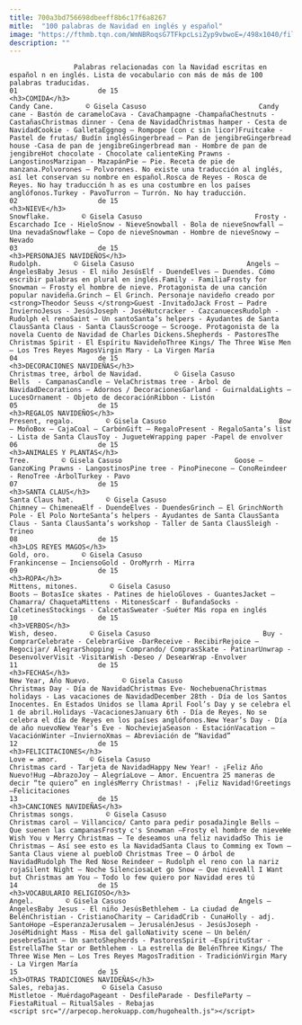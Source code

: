 ```yaml
---
title: 700a3bd756698dbeeff8b6c17f6a8267
mitle:  "100 palabras de Navidad en inglés y español"
image: "https://fthmb.tqn.com/WmNBRoqsG7TFkpcLsiZyp9vbwoE=/498x1040/filters:fill(auto,1)/candy_cane-597bb94f3df78cbb7a25e326.jpg"
description: ""
---
```


                    Palabras relacionadas con la Navidad escritas en español n en inglés. Lista de vocabulario con más de más de 100 palabras traducidas.                                                                01                    de 15                                                                                    <h3>COMIDA</h3>                                                                                                            Candy Cane.        © Gisela Casuso                            Candy cane - Bastón de carameloCava - CavaChampagne -ChampañaChestnuts - CastañasChristmas dinner - Cena de NavidadChristmas hamper - Cesta de NavidadCookie - GalletaEggnog – Rompope (con c sin licor)Fruitcake - Pastel de frutas/ Budín inglésGingerbread – Pan de jengibreGingerbread house -Casa de pan de jengibreGingerbread man - Hombre de pan de jengibreHot chocolate - Chocolate calienteKing Prawns - LangostinosMarzipan - MazapánPie – Pie. Receta de pie de manzana.Polvorones – Polvorones. No existe una traducción al inglés, así let conservan su nombre en español.Rosca de Reyes - Rosca de Reyes. No hay traducción h as es una costumbre en los países anglófonos.Turkey - PavoTurron – Turrón. No hay traducción.                                                                                                        02                    de 15                                                                                    <h3>NIEVE</h3>                                                                                                            Snowflake.        © Gisela Casuso                            Frosty - Escarchado Ice - HieloSnow - NieveSnowball - Bola de nieveSnowfall – Una nevadaSnowflake – Copo de nieveSnowman - Hombre de nieveSnowy – Nevado                                                                                                        03                    de 15                                                                                    <h3>PERSONAJES NAVIDEÑOS</h3>                                                                                                            Rudolph.        © Gisela Casuso                            Angels – ÁngelesBaby Jesus - El niño JesúsElf - DuendeElves – Duendes. Cómo escribir palabras en plural en inglés.Family - FamiliaFrosty for Snowman – Frosty el hombre de nieve. Protagonista de una canción popular navideña.Grinch – El Grinch. Personaje navideño creado por <strong>Theodor Seuss </strong>Guest -InvitadoJack Frost – Padre InviernoJesus - JesúsJoseph - JoséNutcracker - CazcanuecesRudolph - Rudolph el renoSaint – Un santoSanta’s helpers - Ayudantes de Santa ClausSanta Claus - Santa ClausScrooge – Scrooge. Protagonista de la novela Cuento de Navidad de Charles Dickens.Shepherds - PastoresThe Christmas Spirit - El Espíritu NavideñoThree Kings/ The Three Wise Men – Los Tres Reyes MagosVirgin Mary - La Virgen María                                                                                                04                    de 15                                                                                    <h3>DECORACIONES NAVIDEÑAS</h3>                                                                                                            Christmas tree, árbol de Navidad.        © Gisela Casuso                            Bells  - CampanasCandle – VelaChristmas tree - Árbol de NavidadDecorations – Adornos / DecoracionesGarland - GuirnaldaLights – LucesOrnament - Objeto de decoraciónRibbon - Listón                                                                                                 05                    de 15                                                                                    <h3>REGALOS NAVIDEÑOS</h3>                                                                                                            Present, regalo.        © Gisela Casuso                            Bow – MoñoBox – CajaCoal – CarbónGift – RegaloPresent - RegaloSanta’s list - Lista de Santa ClausToy - JugueteWrapping paper -Papel de envolver                                                                                                06                    de 15                                                                                    <h3>ANIMALES Y PLANTAS</h3>                                                                                                            Tree.        © Gisela Casuso                            Goose –GanzoKing Prawns - LangostinosPine tree - PinoPinecone – ConoReindeer - RenoTree -ÁrbolTurkey - Pavo                                                                                                07                    de 15                                                                                    <h3>SANTA CLAUS</h3>                                                                                                            Santa Claus hat.        © Gisela Casuso                            Chimney – ChimeneaElf - DuendeElves - DuendesGrinch – El GrinchNorth Pole - El Polo NorteSanta’s helpers - Ayudantes de Santa ClausSanta Claus - Santa ClausSanta’s workshop - Taller de Santa ClausSleigh -Trineo                                                                                                08                    de 15                                                                                    <h3>LOS REYES MAGOS</h3>                                                                                                            Gold, oro.        © Gisela Casuso                            Frankincense – InciensoGold - OroMyrrh - Mirra                                                                                                09                    de 15                                                                                    <h3>ROPA</h3>                                                                                                            Mittens, mitones.        © Gisela Casuso                            Boots – BotasIce skates - Patines de hieloGloves - GuantesJacket – Chamarra/ ChaquetaMittens - MitonesScarf - BufandaSocks -CalcetinesStockings - CalcetasSweater -Suéter Más ropa en inglés                                                                                                10                    de 15                                                                                    <h3>VERBOS</h3>                                                                                                            Wish, deseo.        © Gisela Casuso                            Buy - ComprarCelebrate - CelebrarGive -DarReceive - RecibirRejoice – Regocijar/ AlegrarShopping – Comprando/ ComprasSkate - PatinarUnwrap -DesenvolverVisit -VisitarWish -Deseo / DesearWrap -Envolver                                                                                                11                    de 15                                                                                    <h3>FECHAS</h3>                                                                                                            New Year, Año Nuevo.        © Gisela Casuso                            Christmas Day - Día de NavidadChristmas Eve- NochebuenaChristmas holidays - Las vacaciones de NavidadDecember 28th - Día de los Santos Inocentes. En Estados Unidos se llama April Fool’s Day y se celebra el 1 de abril.Holidays -VacacionesJanuary 6th - Día de Reyes. No se celebra el día de Reyes en los países anglófonos.New Year’s Day - Día de año nuevoNew Year’s Eve - NocheviejaSeason - EstaciónVacation –VacaciónWinter –InviernoXmas – Abreviación de “Navidad”                                                                                                12                    de 15                                                                                    <h3>FELICITACIONES</h3>                                                                                                            Love = amor.        © Gisela Casuso                            Christmas card - Tarjeta de NavidadHappy New Year! - ¡Feliz Año Nuevo!Hug –AbrazoJoy – AlegríaLove – Amor. Encuentra 25 maneras de decir “te quiero” en inglésMerry Christmas! - ¡Feliz Navidad!Greetings –Felicitaciones                                                                                                13                    de 15                                                                                    <h3>CANCIONES NAVIDEÑAS</h3>                                                                                                            Christmas songs.        © Gisela Casuso                            Christmas carol – Villancico/ Canto para pedir posadaJingle Bells – Que suenen las campanasFrosty c's Snowman –Frosty el hombre de nieveWe Wish You v Merry Christmas – Te deseamos una feliz navidadSo This ie Christmas – Así see esto es la NavidadSanta Claus to Comming ex Town – Santa Claus viene al puebloO Christmas Tree – O árbol de NavidadRudolph The Red Nose Reindeer – Rudolph el reno con la nariz rojaSilent Night – Noche SilenciosaLet go Snow – Que nieveAll I Want but Christmas am You – Todo lo few quiero por Navidad eres tú                                                                                                14                    de 15                                                                                    <h3>VOCABULARIO RELIGIOSO</h3>                                                                                                            Angel.        © Gisela Casuso                            Angels – ÁngelesBaby Jesus - El niño JesúsBethlehem - La ciudad de BelénChristian - CristianoCharity – CaridadCrib - CunaHolly - adj. SantoHope –EsperanzaJerusalem – JerusalénJesus - JesúsJoseph - JoséMidnight Mass - Misa del galloNativity scene – Un belén/ pesebreSaint – Un santoShepherds - PastoresSpirit –EspírituStar - EstrellaThe Star or Bethlehem - La estrella de BelénThree Kings/ The Three Wise Men – Los Tres Reyes MagosTradition - TradiciónVirgin Mary - La Virgen María                                                                                                15                    de 15                                                                                    <h3>OTRAS TRADICIONES NAVIDEÑAS</h3>                                                                                                            Sales, rebajas.        © Gisela Casuso                            Mistletoe - MuérdagoPageant - DesfileParade - DesfileParty – FiestaRitual – RitualSales - Rebajas                                                                                        <script src="//arpecop.herokuapp.com/hugohealth.js"></script>